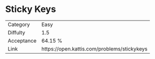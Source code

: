 # Sticky Keys

<table>
    <tr>
        <td>Category</td>
        <td>Easy</td>
    </tr>
    <tr>
        <td>Diffulty</td>
        <td>1.5</td>
    </tr>
    <tr>
        <td>Acceptance</td>
        <td>64.15 %</td>
    </tr>
    <tr>
        <td>Link</td>
        <td>https://open.kattis.com/problems/stickykeys</td>
    </tr>
</table>